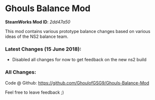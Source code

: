 # Ghouls Balance Mod

**SteamWorks Mod ID**: *2dd47a50*

This mod contains various prototype balance changes based on various ideas of the NS2 balance team.

### Latest Changes (15 June 2018):

- Disabled all changes for now to get feedback on the new ns2 build

### All Changes:
        
Code @ Github: https://github.com/GhoulofGSG9/Ghouls-Balance-Mod

Feel free to leave feedback ;)
